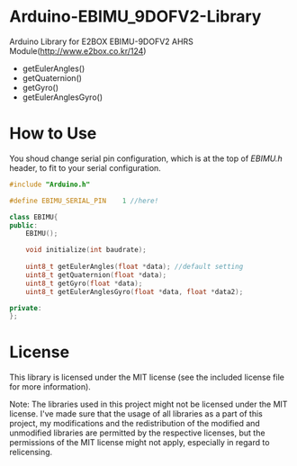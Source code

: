 # Arduino-EBIMU_9DOFV2-Library
Arduino Library for E2BOX EBIMU-9DOFV2 AHRS Module(http://www.e2box.co.kr/124)
* getEulerAngles()
* getQuaternion()
* getGyro()
* getEulerAnglesGyro()

# How to Use
You shoud change serial pin configuration, which is at the top of *EBIMU.h* header, to fit to your serial configuration.
``` c++
#include "Arduino.h"

#define EBIMU_SERIAL_PIN	1 //here!

class EBIMU{
public:
	EBIMU();

	void initialize(int baudrate);
	
	uint8_t getEulerAngles(float *data); //default setting
	uint8_t getQuaternion(float *data);
	uint8_t getGyro(float *data);
	uint8_t getEulerAnglesGyro(float *data, float *data2);

private:
};
```

# License
This library is licensed under the MIT license (see the included license file for more information).

Note: The libraries used in this project might not be licensed under the MIT license. I've made sure that the usage of all libraries as a part of this project, my modifications and the redistribution of the modified and unmodified libraries are permitted by the respective licenses, but the permissions of the MIT license might not apply, especially in regard to relicensing.
